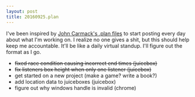 ```yaml
---
layout: post
title: 20160925.plan
---
```

I've been inspired by [John Carmack's .plan files](https://github.com/ESWAT/john-carmack-plan-archive) to
start posting every day about what I'm working on. I realize no one gives a shit, but this should help
keep me accountable. It'll be like a daily virtual standup. I'll figure out the format as I go.

* <del>fixed race condition causing incorrect end times (juicebox)</del>
* <del>fix listeners box height when only one listener (juicebox)</del>
* get started on a new project (make a game? write a book?)
* add location data to juiceboxes (juicebox)
* figure out why windows handle is invalid (chrome)
